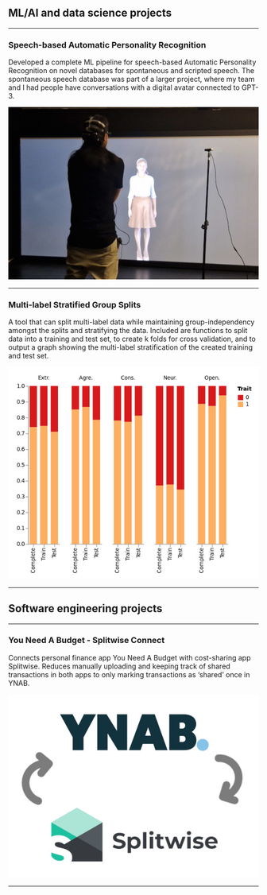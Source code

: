 ## ML/AI and data science projects

---

### Speech-based Automatic Personality Recognition

Developed a complete ML pipeline for speech-based Automatic Personality Recognition on novel databases for spontaneous and scripted speech. The spontaneous speech database was part of a larger project, where my team and I had people have conversations with a digital avatar connected to GPT-3.

<img src="images/experiment_crop.jpg?raw=true"/>

---

### Multi-label Stratified Group Splits

A tool that can split multi-label data while maintaining group-independency amongst the splits and stratifying the data. Included are functions to split data into a training and test set, to create k folds for cross validation, and to output a graph showing the multi-label stratification of the created training and test set.

<img src="images/multilabel-stratified-group-split.jpg?raw=true"/>

---

## Software engineering projects

---

### You Need A Budget - Splitwise Connect

Connects personal finance app You Need A Budget with cost-sharing app Splitwise. 
Reduces manually uploading and keeping track of shared transactions in both apps to only marking transactions as ‘shared’ once in YNAB.

<img src="images/ynab-splitwise.jpg?raw=true"/>

---




